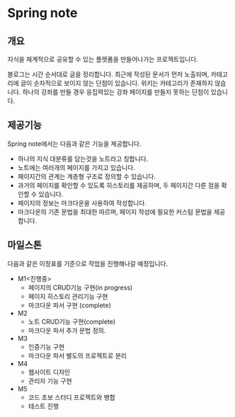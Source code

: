 # Spring note

## 개요

지식을 체계적으로 공유할 수 있는 플랫폼을 만들어나가는 프로젝트입니다.

블로그는 시간 순서대로 글을 정리합니다. 최근에 작성된 문서가 먼저 노출되며, 카테고리에 글이 순차적으로 보이지 않는 단점이 있습니다.
위키는 카테고리가 존재하지 않습니다. 하나의 강좌를 만들 경우 응집력있는 강좌 페이지를 만들지 못하는 단점이 있습니다.

## 제공기능

Spring note에서는 다음과 같은 기능을 제공합니다.

- 하나의 지식 대분류를 담는것을 노트라고 칭합니다.
- 노트에는 여러개의 페이지를 가지고 있습니다.
- 페이지간의 관계는 계층형 구조로 정의할 수 있습니다.
- 과거의 페이지를 확인할 수 있도록 히스토리를 제공하며, 두 페이지간 다른 점을 확인할 수 있습니다. 
- 페이지의 정보는 마크다운을 사용하여 작성합니다.
- 마크다운의 기존 문법을 최대한 따르며, 페이지 작성에 필요한 커스텀 문법을 제공합니다.

## 마일스톤

다음과 같은 이정표를 기준으로 작업을 진행해나갈 예정입니다.

- M1<진행중>
    - 페이지의 CRUD기능 구현(in progress)
    - 페이지 히스토리 관리기능 구현
    - 마크다운 파서 구현 (complete)
- M2
    - 노트 CRUD기능 구현(complete)
    - 마크다운 파서 추가 문법 정의.
- M3
    - 인증기능 구현
    - 마크다운 파서 별도의 프로젝트로 분리
- M4
    - 웹사이트 디자인
    - 관리자 기능 구현
- M5
    - 코드 초보 스터디 프로젝트와 병합
    - 테스트 진행